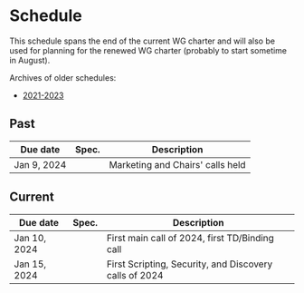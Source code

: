 # Schedule
This schedule spans the end of the current WG charter and will also be used for planning for
the renewed WG charter (probably to start sometime in August).

Archives of older schedules:
* [2021-2023](schedule-2023.md)

## Past
| Due date | Spec. | Description |
| --- | --- | --- |
| Jan 9, 2024 |   | Marketing and Chairs' calls held |

## Current
| Due date | Spec. | Description |
| --- | --- | --- |
| Jan 10, 2024 |   | First main call of 2024, first TD/Binding call |
| Jan 15, 2024 |   | First Scripting, Security, and Discovery calls of 2024 |

